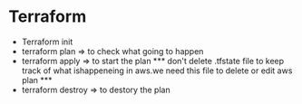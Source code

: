 # Terraform

- Terraform init
- terraform plan => to check what going to happen
- terraform apply => to start the plan
*** don't delete .tfstate file to keep track of what ishappeneing in aws.we need this file to delete or edit aws plan ***
- terraform destroy => to destory the plan